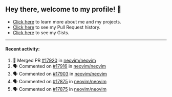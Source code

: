 ## Hey there, welcome to my profile! 👋

- [Click here](https://seandewar.github.io/) to learn more about me and my projects.
- [Click here](https://github.com/search?p=1&q=author%3Aseandewar+is%3Apr) to see my Pull Request history.
- [Click here](https://gist.github.com/seandewar) to see my Gists.

---

#### Recent activity:

<!--START_SECTION:activity-->
1. 🎉 Merged PR [#17920](https://github.com/neovim/neovim/pull/17920) in [neovim/neovim](https://github.com/neovim/neovim)
2. 🗣 Commented on [#17916](https://github.com/neovim/neovim/issues/17916) in [neovim/neovim](https://github.com/neovim/neovim)
3. 🗣 Commented on [#17903](https://github.com/neovim/neovim/issues/17903) in [neovim/neovim](https://github.com/neovim/neovim)
4. 🗣 Commented on [#17875](https://github.com/neovim/neovim/issues/17875) in [neovim/neovim](https://github.com/neovim/neovim)
5. 🗣 Commented on [#17875](https://github.com/neovim/neovim/issues/17875) in [neovim/neovim](https://github.com/neovim/neovim)
<!--END_SECTION:activity-->

